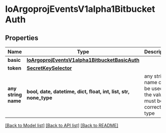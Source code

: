 # IoArgoprojEventsV1alpha1BitbucketAuth


## Properties
Name | Type | Description | Notes
------------ | ------------- | ------------- | -------------
**basic** | [**IoArgoprojEventsV1alpha1BitbucketBasicAuth**](IoArgoprojEventsV1alpha1BitbucketBasicAuth.md) |  | [optional] 
**token** | [**SecretKeySelector**](SecretKeySelector.md) |  | [optional] 
**any string name** | **bool, date, datetime, dict, float, int, list, str, none_type** | any string name can be used but the value must be the correct type | [optional]

[[Back to Model list]](../README.md#documentation-for-models) [[Back to API list]](../README.md#documentation-for-api-endpoints) [[Back to README]](../README.md)



